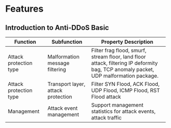 # Features

## Introduction to Anti-DDoS Basic
| Function | Subfunction | Property Description |
| - | - | - |
| Attack protection type | Malformation message filtering | Filter frag flood, smurf, stream floor, land floor attack, filtering IP deformity bag, TCP anomaly packet, UDP malformation package. |
| Attack protection type | Transport layer, attack protection | Filter SYN Flood, ACK Flood, UDP Flood, ICMP Flood, RST Flood attack |
| Management | Attack event management | Support management statistics for attack events, attack traffic |
